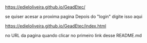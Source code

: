 https://edieloliveira.github.io/GeadEtec/

se quiser acesar a proxima pagina Depois do "login" digite isso aqui

https://edieloliveira.github.io/GeadEtec/index.html

no URL da pagina quando clicar no primeiro link desse README.md

